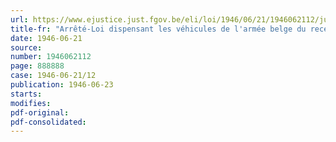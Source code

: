 ```yaml
---
url: https://www.ejustice.just.fgov.be/eli/loi/1946/06/21/1946062112/justel
title-fr: "Arrêté-Loi dispensant les véhicules de l'armée belge du recensement prévu par l'arrêté-loi du 31 janvier 1945"
date: 1946-06-21
source:
number: 1946062112
page: 888888
case: 1946-06-21/12
publication: 1946-06-23
starts:
modifies:
pdf-original:
pdf-consolidated:
---
```


